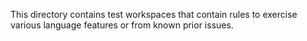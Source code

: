 This directory contains test workspaces that contain rules to exercise various
language features or from known prior issues.